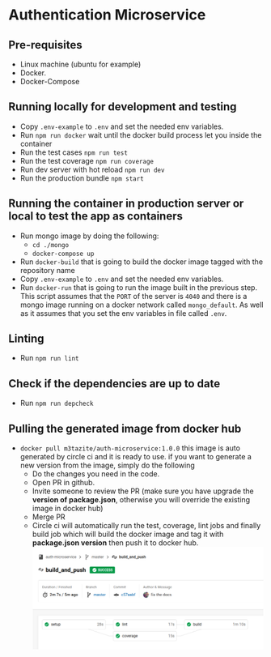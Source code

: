 # Authentication Microservice

## Pre-requisites
- Linux machine (ubuntu for example)
- Docker.
- Docker-Compose

## Running locally for development and testing
- Copy `.env-example` to `.env` and set the needed env variables.
- Run `npm run docker` wait until the docker build process let you inside the container
- Run the test cases `npm run test`
- Run the test coverage `npm run coverage`
- Run dev server with hot reload `npm run dev`
- Run the production bundle `npm start`

## Running the container in production server or local to test the app as containers
- Run mongo image by doing the following:
    - `cd ./mongo`
    - `docker-compose up`
- Run `docker-build` that is going to build the docker image tagged with the repository name
- Copy `.env-example` to `.env` and set the needed env variables.
- Run `docker-run` that is going to run the image built in the previous step. 
This script assumes that the `PORT` of the server is `4040` and there is a mongo image running on a docker network called `mongo_default`. 
As well as it assumes that you set the env variables in file called `.env`.

## Linting

- Run `npm run lint`

## Check if the dependencies are up to date
- Run `npm run depcheck`

## Pulling the generated image from docker hub
- `docker pull m3tazite/auth-microservice:1.0.0` this image is auto generated by circle ci and it is ready to use.
if you want to generate a new version from the image, simply do the following
    - Do the changes you need in the code.
    - Open PR in github.
    - Invite someone to review the PR (make sure you have upgrade the **version of package.json**, otherwise you will override the existing image in docker hub)
    - Merge PR
    - Circle ci will automatically run the test, coverage, lint jobs and finally build job which will build the docker image and tag it with **package.json version** then push it to docker hub.
![Circle CI](./resources/circleCI.png "How it should look like in circle ci")
